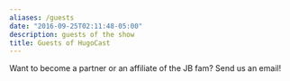 ```yaml
---
aliases: /guests
date: "2016-09-25T02:11:48-05:00"
description: guests of the show
title: Guests of HugoCast
---
```


Want to become a partner or an affiliate of the JB fam? Send us an email!
